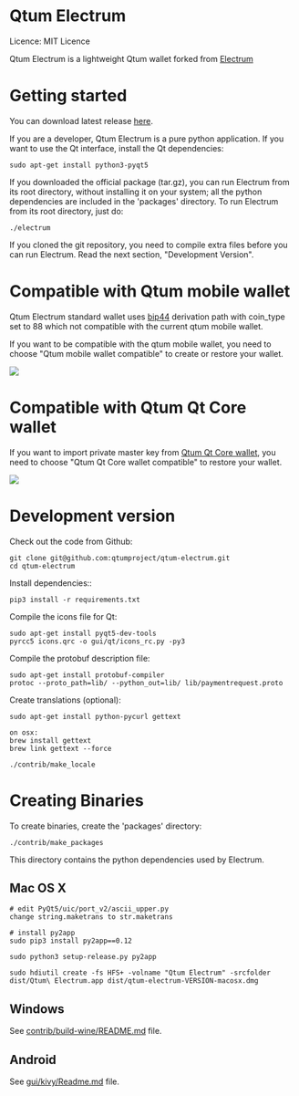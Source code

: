 Qtum Electrum
=====================================

  Licence: MIT Licence

  Qtum Electrum is a lightweight Qtum wallet forked from [Electrum](https://github.com/spesmilo/electrum)


Getting started
===============

You can download latest release [here](https://github.com/qtumproject/qtum-electrum/releases).


If you are a developer, Qtum Electrum is a pure python application. If you want to use the Qt interface, install the Qt dependencies:

    sudo apt-get install python3-pyqt5

If you downloaded the official package (tar.gz), you can run Electrum from its root directory, without installing it on your system; all the python dependencies are included in the 'packages' directory. To run Electrum from its root directory, just do:

    ./electrum

If you cloned the git repository, you need to compile extra files before you can run Electrum. Read the next section, "Development Version".


Compatible with Qtum mobile wallet
==================================

Qtum Electrum standard wallet uses [bip44](https://github.com/bitcoin/bips/blob/master/bip-0044.mediawiki) derivation path with coin_type set to 88 which not compatible with the current qtum mobile wallet.

If you want to be compatible with the qtum mobile wallet, you need to choose "Qtum mobile wallet compatible" to create or restore your wallet.

![](https://github.com/qtumproject/qtum-electrum/blob/master/snap/mobile_compatible.png)


Compatible with Qtum Qt Core wallet
==================================

If you want to import private master key from [Qtum Qt Core wallet](https://github.com/qtumproject/qtum/releases/), you need to choose "Qtum Qt Core wallet compatible" to restore your wallet.

![](https://github.com/qtumproject/qtum-electrum/blob/master/snap/qt_core_compatible.png)

Development version
===================

Check out the code from Github:

    git clone git@github.com:qtumproject/qtum-electrum.git
    cd qtum-electrum

Install dependencies::

    pip3 install -r requirements.txt

Compile the icons file for Qt:

    sudo apt-get install pyqt5-dev-tools
    pyrcc5 icons.qrc -o gui/qt/icons_rc.py -py3

Compile the protobuf description file:

    sudo apt-get install protobuf-compiler
    protoc --proto_path=lib/ --python_out=lib/ lib/paymentrequest.proto

Create translations (optional):

    sudo apt-get install python-pycurl gettext

    on osx:
    brew install gettext
    brew link gettext --force

    ./contrib/make_locale



Creating Binaries
=================


To create binaries, create the 'packages' directory:

    ./contrib/make_packages

This directory contains the python dependencies used by Electrum.

Mac OS X
--------

    # edit PyQt5/uic/port_v2/ascii_upper.py
    change string.maketrans to str.maketrans

    # install py2app
    sudo pip3 install py2app==0.12

    sudo python3 setup-release.py py2app

    sudo hdiutil create -fs HFS+ -volname "Qtum Electrum" -srcfolder dist/Qtum\ Electrum.app dist/qtum-electrum-VERSION-macosx.dmg

Windows
-------

See [contrib/build-wine/README.md](https://github.com/qtumproject/qtum-electrum/blob/master/contrib/build-wine/README.md) file.


Android
-------

See [gui/kivy/Readme.md](https://github.com/qtumproject/qtum-electrum/blob/master/gui/kivy/Readme.md) file.


